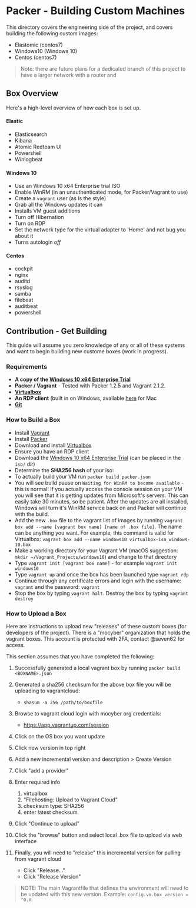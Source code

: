 # Packer - Building Custom Machines

This directory covers the engineering side of the project, and covers building 
the following custom images:

- Elastomic (centos7)
- Windows10 (Windows 10)
- Centos (centos7)

> Note: there are future plans for a dedicated branch of this project to have 
a larger network with a router and 


## Box Overview
Here's a high-level overview of how each box is set up.


#### Elastic

* Elasticsearch
* Kibana
* Atomic Redteam UI
* Powershell
* Winlogbeat


#### Windows 10

* Use an Windows 10 x64 Enterprise trial ISO
* Enable WinRM (in an unauthenticated mode, for Packer/Vagrant to use)
* Create a `vagrant` user (as is the style)
* Grab all the Windows updates it can
* Installs VM guest additions
* Turn off Hibernation
* Turn on RDP
* Set the network type for the virtual adapter to 'Home' and not bug you about it
* Turns autologin *off*


#### Centos

* cockpit
* nginx
* auditd
* rsyslog
* samba
* filebeat
* auditbeat
* powershell


## Contribution - Get Building
This guide will assume you zero knowledge of any or all of these systems and want to begin building new custome boxes (work in progress).

### Requirements

* **A copy of the [Windows 10 x64 Enterprise Trial](https://www.microsoft.com/en-us/evalcenter/evaluate-windows-10-enterprise)**
* **Packer / Vagrant** - Tested with Packer 1.2.5 and Vagrant 2.1.2. 
* **[Virtualbox](https://www.virtualbox.org/)**
* **An RDP client** (built in on Windows, available [here](https://itunes.apple.com/us/app/microsoft-remote-desktop-10/id1295203466?mt=12) for Mac
* **[Git](https://git-scm.com/book/en/v2/Getting-Started-Installing-Git)**


### How to Build a Box

* Install [Vagrant](https://www.vagrantup.com/)
* Install [Packer](https://packer.io/)
* Download and install [Virtualbox](https://www.virtualbox.org/)
* Ensure you have an RDP client
* Download the [Windows 10 x64 Enterprise Trial](https://www.microsoft.com/en-us/evalcenter/evaluate-windows-10-enterprise) (can be placed in the `iso/` dir)
* Determine the **SHA256 hash** of your iso: 
* To actually build your VM run `packer build packer.json` 
* You will see build pause on `Waiting for WinRM to become available` - this is normal! If you actually access the console session on your VM you will see that it is getting updates from Microsoft's servers. This can easily take 30 minutes, so be patient. After the updates are all installed, Windows will turn it's WinRM service back on and Packer will continue with the build. 
* Add the new `.box` file to the vagrant list of images by running `vagrant box add --name [vagrant box name] [name of .box file]`. The name can be anything you want. For example, this command is valid for Virtualbox: `vagrant box add --name windows10 virtualbox-iso_windows-10.box`
* Make a working directory for your Vagrant VM (macOS suggestion: `mkdir ~/Vagrant_Projects/windows10`) and change to that directory
* Type `vagrant init [vagrant box name]` - for example `vagrant init windows10`
* Type `vagrant up` and once the box has been launched type `vagrant rdp`
* Continue through any certificate errors and login with the username: `vagrant` and the password: `vagrant`
* Stop the box by typing `vagrant halt`. Destroy the box by typing `vagrant destroy`


### How to Upload a Box

Here are instructions to upload new "releases" of these custom boxes (for developers 
of the project). There is a "mocyber" organization that holds the vagrant boxes. 
This account is protected with 2FA, contact @seven62 for access.

This section assumes that you have completed the following:
1. Successfully generated a local vagrant box by running `packer build <BOXNAME>.json`
1. Generated a sha256 checksum for the above box file you will be uploading to vagrantcloud:
    - `shasum -a 256 /path/to/boxfile`


1. Browse to vagrant cloud login with mocyber org credentials: 
    - https://app.vagrantup.com/session
1. Click on the OS box you want update
1. Click new version in top right
1. Add a new incremental version and description > Create Version
1. Click "add a provider"
1. Enter required info
    1. virtualbox
    2. "Filehosting: Upload to Vagrant Cloud"
    3. checksum type: SHA256
    4. enter latest checksum
1. Click "Continue to upload"
1. Click the "browse" button and select local .box file to upload via web interface
1. Finally, you will need to "release" this incremental version for pulling from vagrant cloud
    - Click "Release..."
    - Click "Release Version"

> NOTE: The main Vagrantfile that defines the environment will need to be updated with this new version. Example: `config.vm.box_version = "0.X`